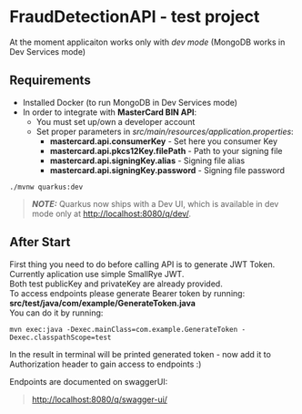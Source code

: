 # FraudDetectionAPI - test project

At the moment applicaiton works only with *dev mode* (MongoDB works in Dev Services mode)

## Requirements

- Installed Docker (to run MongoDB in Dev Services mode)
- In order to integrate with **MasterCard BIN API**:
  - You must set up/own a developer account
  - Set proper parameters in _src/main/resources/application.properties_:
    - **mastercard.api.consumerKey** - Set here you consumer Key 
    - **mastercard.api.pkcs12Key.filePath** - Path to your signing file
    - **mastercard.api.signingKey.alias** - Signing file alias 
    - **mastercard.api.signingKey.password** - Signing file password

```shell script
./mvnw quarkus:dev
```
> **_NOTE:_**  Quarkus now ships with a Dev UI, which is available in dev mode only at <http://localhost:8080/q/dev/>.

## After Start

First thing you need to do before calling API is to generate JWT Token.
Currently aplication use simple SmallRye JWT.<br>
Both test publicKey and privateKey are already provided.<br>
To access endpoints please generate Bearer token by running:<br>
**src/test/java/com/example/GenerateToken.java**<br>
You can do it by running:<br>

```shell script
mvn exec:java -Dexec.mainClass=com.example.GenerateToken -Dexec.classpathScope=test
```

In the result in terminal will be printed generated token - now add it to Authorization header to gain access to endpoints :)

Endpoints are documented on swaggerUI:

> <http://localhost:8080/q/swagger-ui/>
